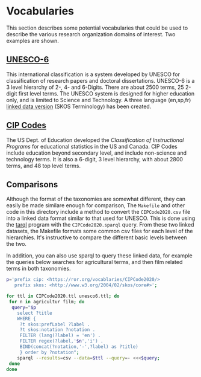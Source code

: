 # Vocabularies

This section describes some potential vocabularies that could be used to
describe the various research organization domains of interest.  Two examples
are shown.

## [UNESCO-6](https://en.wikipedia.org/wiki/6-digit_UNESCO_nomenclature)

This international classification is a system developed by UNESCO for
classification of research papers and doctoral dissertations.  UNESCO-6 is a
3 level hierarchy of 2-, 4- and 6-Digits.  There are about 2500 terms, 25
2-digit first level terms.  The UNESCO system is designed for higher education
only, and is limited to Science and Technology.  A three language (en,sp,fr)
[linked data version](http://skos.um.es/unesco6/unesco6.ttl) (SKOS Terminology)
has been created.

## [CIP Codes](https://nces.ed.gov/ipeds/cipcode/)

The US Dept. of Education developed the *Classification of Instructional
Programs* for educational statistics in the US and Canada. CIP Codes include
education beyond secondary level, and include non-science and technology terms.
It is also a 6-digit, 3 level hierarchy, with about 2800 terms, and 48 top level
terms.

## Comparisons

Although the format of the taxonomies are somewhat different, they can easily be
made similare enough for comparison,  The `Makefile` and other code in this directory include
a method to convert the `CIPCode2020.csv` file into a linked data format similar
to that used for UNESCO.  This is done using the [tarql]() program with the
`CIPCode2020.sparql` query.  From these two linked datasets, the Makefile
formats some common csv files for each level of the hierarchies.  It's
instructive to compare the different basic levels between the two.

In addition, you can also use sparql to query these linked data, for example the
queries below searches for agricultural terms, and then film related terms in
both taxonomies.

``` bash
p='prefix cip: <https://ror.org/vocablaries/CIPCode2020/>
   prefix skos: <http://www.w3.org/2004/02/skos/core#>';

for ttl in CIPCode2020.ttl unesco6.ttl; do
 for n in agricultur film; do
  query="$p
    select ?title
    WHERE {
     ?t skos:prefLabel ?label .
     ?t skos:notation ?notation .
     FILTER (lang(?label) = 'en') .
     FILTER regex(?label,'$n','i') .
     BIND(concat(?notation,'-',?label) as ?title)
     } order by ?notation";
	sparql --results=csv --data=$ttl --query=- <<<$query;
 done
done
```
